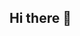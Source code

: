 ## Hi there 👋

<!--
**Julio-SC/Julio-SC** is a ✨ _special_ ✨ repository because its `README.md` (this file) appears on your GitHub profile.

Here are some ideas to get you started:

- 🔭 I’m currently working on how to learn WB
- 🌱 I’m currently learning web development
- 👯 I’m looking to collaborate on tech programs
- 🤔 I’m looking for help with everything about web development 
- 💬 Ask me about ...
- 📫 How to reach me: ...
- 😄 Pronouns: ...
- ⚡ Fun fact: I Love Horror movies. 
-->
